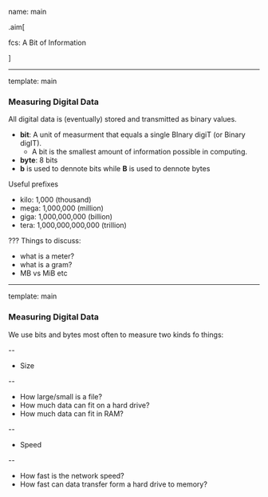 name: main

.aim[<div>
fcs: A Bit of Information
</div>]

---
template: main

### Measuring Digital Data
All digital data is (eventually) stored and transmitted as binary values.
- __bit__: A unit of measurment that equals a single BInary digiT (or Binary digIT).
  - A bit is the smallest amount of information possible in computing.
- __byte__: 8 bits
- __b__ is used to dennote bits while __B__ is used to dennote bytes

Useful prefixes
- kilo: 1,000 (thousand)
- mega: 1,000,000 (million)
- giga: 1,000,000,000 (billion)
- tera: 1,000,000,000,000 (trillion)

???
Things to discuss:
- what is a meter?
- what is a gram?
- MB vs MiB etc

---
template: main

### Measuring Digital Data

We use bits and bytes most often to measure two kinds fo things:

--
- Size

--
  - How large/small is a file?
  - How much data can fit on a hard drive?
  - How much data can fit in RAM?


--
- Speed

--
  - How fast is the network speed?
  - How fast can data transfer form a hard drive to memory?
